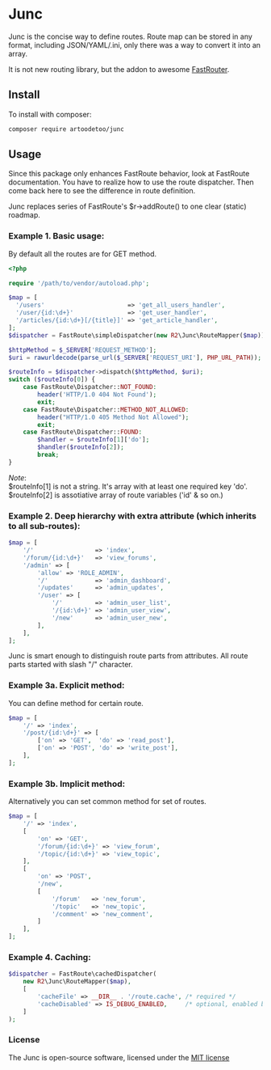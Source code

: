 Junc
====

Junc is the concise way to define routes.
Route map can be stored in any format, including JSON/YAML/.ini, only there was a way to convert it into an array.

It is not new routing library, but the addon to awesome [FastRouter](https://github.com/nikic/FastRoute/).

Install
-------

To install with composer:

```sh
composer require artoodetoo/junc
```

Usage
-----

Since this package only enhances FastRoute behavior, look at FastRoute documentation.
You have to realize how to use the route dispatcher.
Then come back here to see the difference in route definition.

Junc replaces series of FastRoute's $r->addRoute() to one clear (static) roadmap.

### Example 1. Basic usage:

By default all the routes are for GET method.

```php
<?php

require '/path/to/vendor/autoload.php';

$map = [
  '/users'                       => 'get_all_users_handler',
  '/user/{id:\d+}'               => 'get_user_handler',
  '/articles/{id:\d+}[/{title}]' => 'get_article_handler',
];
$dispatcher = FastRoute\simpleDispatcher(new R2\Junc\RouteMapper($map));

$httpMethod = $_SERVER['REQUEST_METHOD'];
$uri = rawurldecode(parse_url($_SERVER['REQUEST_URI'], PHP_URL_PATH));

$routeInfo = $dispatcher->dispatch($httpMethod, $uri);
switch ($routeInfo[0]) {
    case FastRoute\Dispatcher::NOT_FOUND:
        header('HTTP/1.0 404 Not Found');
        exit;
    case FastRoute\Dispatcher::METHOD_NOT_ALLOWED:
        header("HTTP/1.0 405 Method Not Allowed");
        exit;
    case FastRoute\Dispatcher::FOUND:
        $handler = $routeInfo[1]['do'];
        $handler($routeInfo[2]);
        break;
}
```
*Note*:  
$routeInfo[1] is not a string. It's array with at least one required key 'do'.  
$routeInfo[2] is assotiative array of route variables ('id' & so on.)

### Example 2. Deep hierarchy with extra attribute (which inherits to all sub-routes):

```php
$map = [
    '/'                 => 'index',
    '/forum/{id:\d+}'   => 'view_forums', 
    '/admin' => [
        'allow' => 'ROLE_ADMIN',
        '/'             => 'admin_dashboard',
        '/updates'      => 'admin_updates',
        '/user' => [
            '/'         => 'admin_user_list',
            '/{id:\d+}' => 'admin_user_view',
            '/new'      => 'admin_user_new',
        ],
    ],
];
```

Junc is smart enough to distinguish route parts from attributes. 
All route parts started with slash "/" character. 


### Example 3a. Explicit method:

You can define method for certain route.
```php
$map = [
    '/' => 'index',
    '/post/{id:\d+}' => [
        ['on' => 'GET',  'do' => 'read_post'], 
        ['on' => 'POST', 'do' => 'write_post'], 
    ],
];
```

### Example 3b. Implicit method:

Alternatively you can set common method for set of routes.
```php
$map = [
    '/' => 'index',
    [
        'on' => 'GET',
        '/forum/{id:\d+}' => 'view_forum',
        '/topic/{id:\d+}' => 'view_topic',
    ],
    [
        'on' => 'POST',
        '/new',
        [
            '/forum'   => 'new_forum',
            '/topic'   => 'new_topic',
            '/comment' => 'new_comment',
        ]
    ],
];
```

### Example 4. Caching:

```php
$dispatcher = FastRoute\cachedDispatcher(
    new R2\Junc\RouteMapper($map), 
    [
        'cacheFile' => __DIR__ . '/route.cache', /* required */
        'cacheDisabled' => IS_DEBUG_ENABLED,     /* optional, enabled by default */
    ]
);
```

### License

The Junc is open-source software, licensed under the [MIT license](http://opensource.org/licenses/MIT)
